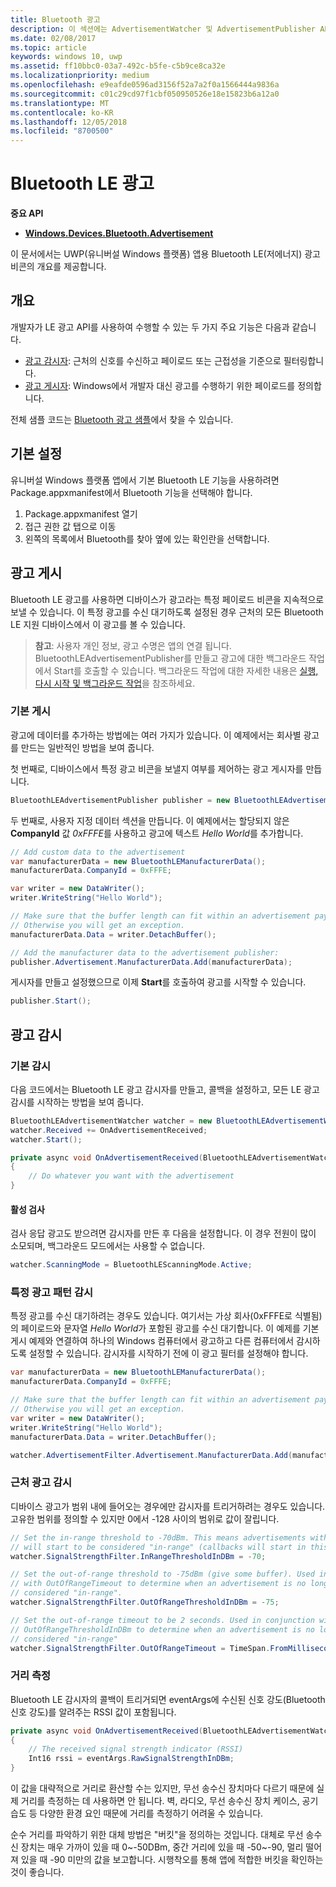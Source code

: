 ```yaml
---
title: Bluetooth 광고
description: 이 섹션에는 AdvertisementWatcher 및 AdvertisementPublisher API 사용자를 통해 Bluetooth LE(저에너지) 광고를 UWP(유니버설 Windows 플랫폼) 앱에 통합하는 방법에 대한 문서가 포함되어 있습니다.
ms.date: 02/08/2017
ms.topic: article
keywords: windows 10, uwp
ms.assetid: ff10bbc0-03a7-492c-b5fe-c5b9ce8ca32e
ms.localizationpriority: medium
ms.openlocfilehash: e9eafde0596ad3156f52a7a2f0a1566444a9836a
ms.sourcegitcommit: c01c29cd97f1cbf050950526e18e15823b6a12a0
ms.translationtype: MT
ms.contentlocale: ko-KR
ms.lasthandoff: 12/05/2018
ms.locfileid: "8700500"
---
```

# <a name="bluetooth-le-advertisements"></a>Bluetooth LE 광고


**중요 API**

-   [**Windows.Devices.Bluetooth.Advertisement**](https://msdn.microsoft.com/library/windows/apps/windows.devices.bluetooth.advertisement.aspx)

이 문서에서는 UWP(유니버설 Windows 플랫폼) 앱용 Bluetooth LE(저에너지) 광고 비콘의 개요를 제공합니다.  

## <a name="overview"></a>개요

개발자가 LE 광고 API를 사용하여 수행할 수 있는 두 가지 주요 기능은 다음과 같습니다.

-   [광고 감시자](https://msdn.microsoft.com/library/windows/apps/windows.devices.bluetooth.advertisement.bluetoothleadvertisementwatcher.aspx): 근처의 신호를 수신하고 페이로드 또는 근접성을 기준으로 필터링합니다.  
-   [광고 게시자](https://msdn.microsoft.com/library/windows/apps/windows.devices.bluetooth.advertisement.bluetoothleadvertisementpublisher.aspx): Windows에서 개발자 대신 광고를 수행하기 위한 페이로드를 정의합니다.  

전체 샘플 코드는 [Bluetooth 광고 샘플](http://go.microsoft.com/fwlink/p/?LinkId=619990)에서 찾을 수 있습니다.

## <a name="basic-setup"></a>기본 설정

유니버설 Windows 플랫폼 앱에서 기본 Bluetooth LE 기능을 사용하려면 Package.appxmanifest에서 Bluetooth 기능을 선택해야 합니다.

1. Package.appxmanifest 열기
2. 접근 권한 값 탭으로 이동
3. 왼쪽의 목록에서 Bluetooth를 찾아 옆에 있는 확인란을 선택합니다.

## <a name="publishing-advertisements"></a>광고 게시

Bluetooth LE 광고를 사용하면 디바이스가 광고라는 특정 페이로드 비콘을 지속적으로 보낼 수 있습니다. 이 특정 광고를 수신 대기하도록 설정된 경우 근처의 모든 Bluetooth LE 지원 디바이스에서 이 광고를 볼 수 있습니다.

> **참고**: 사용자 개인 정보, 광고 수명은 앱의 연결 됩니다. BluetoothLEAdvertisementPublisher를 만들고 광고에 대한 백그라운드 작업에서 Start를 호출할 수 있습니다. 백그라운드 작업에 대한 자세한 내용은 [실행, 다시 시작 및 백그라운드 작업](https://msdn.microsoft.com/windows/uwp/launch-resume/index)을 참조하세요.

### <a name="basic-publishing"></a>기본 게시

광고에 데이터를 추가하는 방법에는 여러 가지가 있습니다. 이 예제에서는 회사별 광고를 만드는 일반적인 방법을 보여 줍니다. 

첫 번째로, 디바이스에서 특정 광고 비콘을 보낼지 여부를 제어하는 광고 게시자를 만듭니다.

```csharp
BluetoothLEAdvertisementPublisher publisher = new BluetoothLEAdvertisementPublisher();
```

두 번째로, 사용자 지정 데이터 섹션을 만듭니다. 이 예제에서는 할당되지 않은 **CompanyId** 값 *0xFFFE*를 사용하고 광고에 텍스트 *Hello World*를 추가합니다. 

```csharp
// Add custom data to the advertisement
var manufacturerData = new BluetoothLEManufacturerData();
manufacturerData.CompanyId = 0xFFFE;

var writer = new DataWriter();
writer.WriteString("Hello World");

// Make sure that the buffer length can fit within an advertisement payload (~20 bytes). 
// Otherwise you will get an exception.
manufacturerData.Data = writer.DetachBuffer();

// Add the manufacturer data to the advertisement publisher:
publisher.Advertisement.ManufacturerData.Add(manufacturerData);
```

게시자를 만들고 설정했으므로 이제 **Start**를 호출하여 광고를 시작할 수 있습니다.

```csharp
publisher.Start();
```

## <a name="watching-for-advertisements"></a>광고 감시

### <a name="basic-watching"></a>기본 감시

다음 코드에서는 Bluetooth LE 광고 감시자를 만들고, 콜백을 설정하고, 모든 LE 광고 감시를 시작하는 방법을 보여 줍니다.

```csharp
BluetoothLEAdvertisementWatcher watcher = new BluetoothLEAdvertisementWatcher();
watcher.Received += OnAdvertisementReceived;
watcher.Start();
``` 

```csharp
private async void OnAdvertisementReceived(BluetoothLEAdvertisementWatcher watcher, BluetoothLEAdvertisementReceivedEventArgs eventArgs)
{
    // Do whatever you want with the advertisement
}
```

#### <a name="active-scanning"></a>활성 검사
검사 응답 광고도 받으려면 감시자를 만든 후 다음을 설정합니다. 이 경우 전원이 많이 소모되며, 백그라운드 모드에서는 사용할 수 없습니다.

```csharp
watcher.ScanningMode = BluetoothLEScanningMode.Active;
```

### <a name="watching-for-a-specific-advertisement-pattern"></a>특정 광고 패턴 감시

특정 광고를 수신 대기하려는 경우도 있습니다. 여기서는 가상 회사(0xFFFE로 식별됨)의 페이로드와 문자열 *Hello World*가 포함된 광고를 수신 대기합니다. 이 예제를 기본 게시 예제와 연결하여 하나의 Windows 컴퓨터에서 광고하고 다른 컴퓨터에서 감시하도록 설정할 수 있습니다. 감시자를 시작하기 전에 이 광고 필터를 설정해야 합니다.

```csharp
var manufacturerData = new BluetoothLEManufacturerData();
manufacturerData.CompanyId = 0xFFFE;

// Make sure that the buffer length can fit within an advertisement payload (~20 bytes). 
// Otherwise you will get an exception.
var writer = new DataWriter();
writer.WriteString("Hello World");
manufacturerData.Data = writer.DetachBuffer();

watcher.AdvertisementFilter.Advertisement.ManufacturerData.Add(manufacturerData);
```

### <a name="watching-for-a-nearby-advertisement"></a>근처 광고 감시

디바이스 광고가 범위 내에 들어오는 경우에만 감시자를 트리거하려는 경우도 있습니다. 고유한 범위를 정의할 수 있지만 0에서 -128 사이의 범위로 값이 잘립니다. 

```csharp
// Set the in-range threshold to -70dBm. This means advertisements with RSSI >= -70dBm 
// will start to be considered "in-range" (callbacks will start in this range).
watcher.SignalStrengthFilter.InRangeThresholdInDBm = -70;

// Set the out-of-range threshold to -75dBm (give some buffer). Used in conjunction 
// with OutOfRangeTimeout to determine when an advertisement is no longer 
// considered "in-range".
watcher.SignalStrengthFilter.OutOfRangeThresholdInDBm = -75;

// Set the out-of-range timeout to be 2 seconds. Used in conjunction with 
// OutOfRangeThresholdInDBm to determine when an advertisement is no longer 
// considered "in-range"
watcher.SignalStrengthFilter.OutOfRangeTimeout = TimeSpan.FromMilliseconds(2000);
```

### <a name="gauging-distance"></a>거리 측정

Bluetooth LE 감시자의 콜백이 트리거되면 eventArgs에 수신된 신호 강도(Bluetooth 신호 강도)를 알려주는 RSSI 값이 포함됩니다.

```csharp
private async void OnAdvertisementReceived(BluetoothLEAdvertisementWatcher watcher, BluetoothLEAdvertisementReceivedEventArgs eventArgs)
{
    // The received signal strength indicator (RSSI)
    Int16 rssi = eventArgs.RawSignalStrengthInDBm;
}
```

이 값을 대략적으로 거리로 환산할 수는 있지만, 무선 송수신 장치마다 다르기 때문에 실제 거리를 측정하는 데 사용하면 안 됩니다. 벽, 라디오, 무선 송수신 장치 케이스, 공기 습도 등 다양한 환경 요인 때문에 거리를 측정하기 어려울 수 있습니다.

순수 거리를 파악하기 위한 대체 방법은 "버킷"을 정의하는 것입니다. 대체로 무선 송수신 장치는 매우 가까이 있을 때 0~-50DBm, 중간 거리에 있을 때 -50~-90, 멀리 떨어져 있을 때 -90 미만의 값을 보고합니다. 시행착오를 통해 앱에 적합한 버킷을 확인하는 것이 좋습니다.
